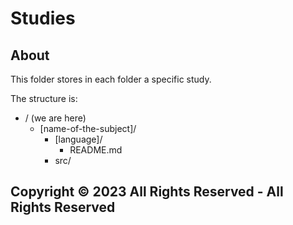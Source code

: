 # Studies

## About

This folder stores in each folder a specific study.

The structure is:

- / (we are here)
  - [name-of-the-subject]/
    - [language]/
      - README.md
    - src/

## Copyright &copy; 2023 All Rights Reserved - All Rights Reserved
